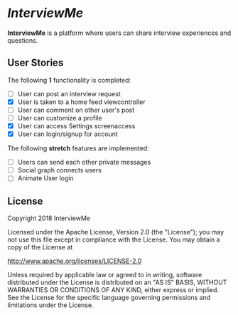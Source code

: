 # *InterviewMe*

**InterviewMe** is a platform where users can share interview experiences and questions.

## User Stories

The following **1** functionality is completed:

- [ ] User can post an interview request
- [x] User is taken to a home feed viewcontroller
- [ ] User can comment on other user's post
- [ ] User can customize a profile
- [x] User can access Settings screenaccess
- [x] User can login/signup for account

The following **stretch** features are implemented:

- [ ] Users can send each other private messages
- [ ] Social graph connects users
- [ ] Animate User login

<!---
## Video Walkthrough

Here's a walkthrough of implemented user stories:

-GIF created with [LiceCap](http://www.cockos.com/licecap/).
-Placeholder icon by [Gakuseisean](http://gakuseisean.deviantart.com/) from [www.iconfinder.com](www.iconfinder.com).

## Notes

-->

## License

Copyright 2018 InterviewMe

Licensed under the Apache License, Version 2.0 (the "License");
you may not use this file except in compliance with the License.
You may obtain a copy of the License at

http://www.apache.org/licenses/LICENSE-2.0

Unless required by applicable law or agreed to in writing, software
distributed under the License is distributed on an "AS IS" BASIS,
WITHOUT WARRANTIES OR CONDITIONS OF ANY KIND, either express or implied.
See the License for the specific language governing permissions and
limitations under the License.

